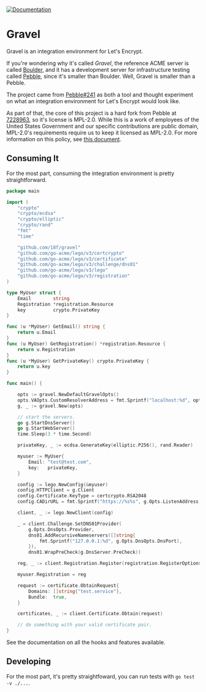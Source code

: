 [![Documentation](https://godoc.org/github.com/18f/gravel?status.svg)](http://godoc.org/github.com/18f/gravel)

# Gravel

Gravel is an integration environment for Let's Encrypt.

If you're wondering why it's called _Gravel_, the reference ACME server is called [Boulder](https://github.com/letsencrypt/boulder), and it has a development server for infrastructure testing called [Pebble](https://github.com/letsencrypt/pebble), since it's smaller than Boulder. Well, Gravel is smaller than a Pebble.

The project came from [Pebble#241](https://github.com/letsencrypt/pebble/pull/241) as both a tool and thought experiment on what an integration environment for Let's Encrypt would look like.

As part of that, the core of this project is a hard fork from Pebble at [7228963](https://github.com/letsencrypt/pebble/commit/7228963479dd2bce0c040049b18e67393155bc6a), so it's license is MPL-2.0. While this is a work of employees of the United States Government and our specific contributions are public domain, MPL-2.0's requirements require us to keep it licensed as MPL-2.0. For more information on this policy, see [this document](https://github.com/18F/open-source-policy/blob/master/policy.md#open-source-licenses).

## Consuming It

For the most part, consuming the integration environment is pretty straightforward.

```go
package main

import (
	"crypto"
	"crypto/ecdsa"
	"crypto/elliptic"
	"crypto/rand"
	"fmt"
	"time"

	"github.com/18f/gravel"
	"github.com/go-acme/lego/v3/certcrypto"
	"github.com/go-acme/lego/v3/certificate"
	"github.com/go-acme/lego/v3/challenge/dns01"
	"github.com/go-acme/lego/v3/lego"
	"github.com/go-acme/lego/v3/registration"
)

type MyUser struct {
	Email        string
	Registration *registration.Resource
	key          crypto.PrivateKey
}

func (u *MyUser) GetEmail() string {
	return u.Email
}
func (u MyUser) GetRegistration() *registration.Resource {
	return u.Registration
}
func (u *MyUser) GetPrivateKey() crypto.PrivateKey {
	return u.key
}

func main() {

	opts := gravel.NewDefaultGravelOpts()
	opts.VAOpts.CustomResolverAddress = fmt.Sprintf("localhost:%d", opts.DnsOpts.DnsPort)
	g, _ := gravel.New(opts)

	// start the servers.
	go g.StartDnsServer()
	go g.StartWebServer()
	time.Sleep(3 * time.Second)

	privateKey, _ := ecdsa.GenerateKey(elliptic.P256(), rand.Reader)

	myuser := MyUser{
		Email: "test@test.com",
		key:   privateKey,
	}

	config := lego.NewConfig(&myuser)
	config.HTTPClient = g.Client
	config.Certificate.KeyType = certcrypto.RSA2048
	config.CADirURL = fmt.Sprintf("https://%s%s", g.Opts.ListenAddress, g.Opts.WfeOpts.DirectoryPath)

	client, _ := lego.NewClient(config)

	_ = client.Challenge.SetDNS01Provider(
		g.Opts.DnsOpts.Provider,
		dns01.AddRecursiveNameservers([]string{
			fmt.Sprintf("127.0.0.1:%d", g.Opts.DnsOpts.DnsPort),
		}),
		dns01.WrapPreCheck(g.DnsServer.PreCheck))

	reg, _ := client.Registration.Register(registration.RegisterOptions{TermsOfServiceAgreed: true})

	myuser.Registration = reg

	request := certificate.ObtainRequest{
		Domains: []string{"test.service"},
		Bundle:  true,
	}

	certificates, _ := client.Certificate.Obtain(request)

	// do something with your valid certificate pair.
}
```

See the documentation on all the hooks and features available.

## Developing

For the most part, it's pretty straightfoward, you can run tests with `go test -v ./...`.
